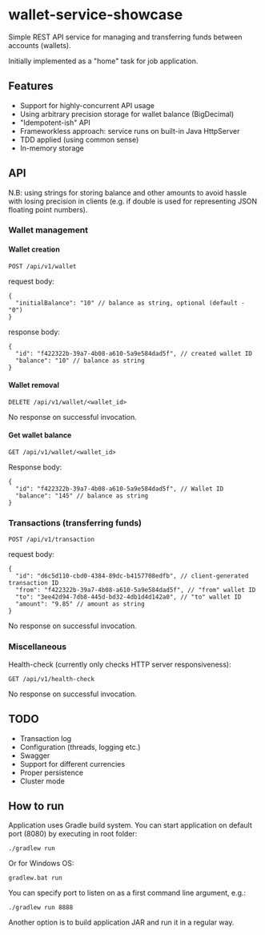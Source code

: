 # wallet-service-showcase

Simple REST API service for managing and transferring funds between accounts (wallets).

Initially implemented as a "home" task for job application.

## Features

- Support for highly-concurrent API usage
- Using arbitrary precision storage for wallet balance (BigDecimal)
- "Idempotent-ish" API
- Frameworkless approach: service runs on built-in Java HttpServer
- TDD applied (using common sense)
- In-memory storage

## API

N.B: using strings for storing balance and other amounts to avoid hassle with losing precision
in clients (e.g. if double is used for representing JSON floating point numbers). 

### Wallet management

#### Wallet creation

```
POST /api/v1/wallet
```

request body:

```
{
  "initialBalance": "10" // balance as string, optional (default - "0")
}
```

response body:

```
{
  "id": "f422322b-39a7-4b08-a610-5a9e584dad5f", // created wallet ID
  "balance": "10" // balance as string
}
```

#### Wallet removal

```
DELETE /api/v1/wallet/<wallet_id>
```

No response on successful invocation.

#### Get wallet balance

```
GET /api/v1/wallet/<wallet_id>
```

Response body:

```
{
  "id": "f422322b-39a7-4b08-a610-5a9e584dad5f", // Wallet ID
  "balance": "145" // balance as string
}
```

### Transactions (transferring funds)

```
POST /api/v1/transaction
```

request body:

```
{
  "id": "d6c5d110-cbd0-4384-89dc-b4157708edfb", // client-generated transaction ID
  "from": "f422322b-39a7-4b08-a610-5a9e584dad5f", // "from" wallet ID
  "to": "3ee42d94-7db8-445d-bd32-4db1d4d142a0", // "to" wallet ID
  "amount": "9.85" // amount as string
}
```

No response on successful invocation.

### Miscellaneous

Health-check (currently only checks HTTP server responsiveness):

```
GET /api/v1/health-check
```

No response on successful invocation.

## TODO

- Transaction log
- Configuration (threads, logging etc.)
- Swagger
- Support for different currencies
- Proper persistence
- Cluster mode

## How to run

Application uses Gradle build system. You can start application on default port (8080) by executing in root folder:

```
./gradlew run
```

Or for Windows OS:

```
gradlew.bat run
```

You can specify port to listen on as a first command line argument, e.g.:

```
./gradlew run 8888
```

Another option is to build application JAR and run it in a regular way.
